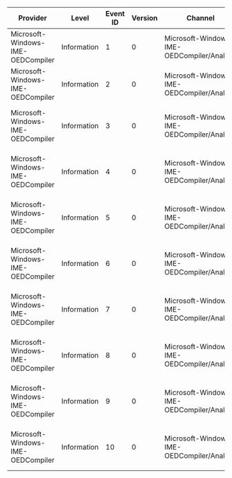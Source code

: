 Provider                           |  Level        |  Event ID  |  Version  |  Channel                                     |  Task                                        |  Opcode  |  Keyword  |  Message
-----------------------------------|---------------|------------|-----------|----------------------------------------------|----------------------------------------------|----------|-----------|---------
Microsoft-Windows-IME-OEDCompiler  |  Information  |  1         |  0        |  Microsoft-Windows-IME-OEDCompiler/Analytic  |  Task ID: OED Compiler                       |  Start   |           |
Microsoft-Windows-IME-OEDCompiler  |  Information  |  2         |  0        |  Microsoft-Windows-IME-OEDCompiler/Analytic  |  Task ID: OED Compiler                       |  Stop    |           |
Microsoft-Windows-IME-OEDCompiler  |  Information  |  3         |  0        |  Microsoft-Windows-IME-OEDCompiler/Analytic  |  Task ID: OED Compiler Process Header        |  Start   |           |
Microsoft-Windows-IME-OEDCompiler  |  Information  |  4         |  0        |  Microsoft-Windows-IME-OEDCompiler/Analytic  |  Task ID: OED Compiler Process Header        |  Stop    |           |
Microsoft-Windows-IME-OEDCompiler  |  Information  |  5         |  0        |  Microsoft-Windows-IME-OEDCompiler/Analytic  |  Task ID: OED Compiler Build Dictionary      |  Start   |           |
Microsoft-Windows-IME-OEDCompiler  |  Information  |  6         |  0        |  Microsoft-Windows-IME-OEDCompiler/Analytic  |  Task ID: OED Compiler Build Dictionary      |  Stop    |           |
Microsoft-Windows-IME-OEDCompiler  |  Information  |  7         |  0        |  Microsoft-Windows-IME-OEDCompiler/Analytic  |  Task ID: OED Compiler Regsister Dictionary  |  Start   |           |
Microsoft-Windows-IME-OEDCompiler  |  Information  |  8         |  0        |  Microsoft-Windows-IME-OEDCompiler/Analytic  |  Task ID: OED Compiler Regsister Dictionary  |  Stop    |           |
Microsoft-Windows-IME-OEDCompiler  |  Information  |  9         |  0        |  Microsoft-Windows-IME-OEDCompiler/Analytic  |  Task ID: OED Compiler Regsister Dictionary  |  Start   |           |
Microsoft-Windows-IME-OEDCompiler  |  Information  |  10        |  0        |  Microsoft-Windows-IME-OEDCompiler/Analytic  |  Task ID: OED Compiler Regsister Dictionary  |  Stop    |           |